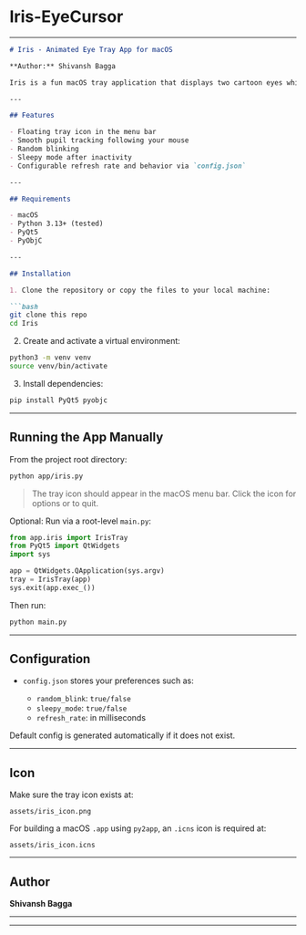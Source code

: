 # Iris-EyeCursor

---

````markdown
# Iris - Animated Eye Tray App for macOS

**Author:** Shivansh Bagga

Iris is a fun macOS tray application that displays two cartoon eyes which follow your mouse cursor in real-time. The eyes can blink randomly and enter a "sleepy mode" after inactivity.  

---

## Features

- Floating tray icon in the menu bar
- Smooth pupil tracking following your mouse
- Random blinking
- Sleepy mode after inactivity
- Configurable refresh rate and behavior via `config.json`

---

## Requirements

- macOS
- Python 3.13+ (tested)
- PyQt5
- PyObjC

---

## Installation

1. Clone the repository or copy the files to your local machine:

```bash
git clone this repo
cd Iris
````

2. Create and activate a virtual environment:

```bash
python3 -m venv venv
source venv/bin/activate
```

3. Install dependencies:

```bash
pip install PyQt5 pyobjc
```

---

## Running the App Manually

From the project root directory:

```bash
python app/iris.py
```

> The tray icon should appear in the macOS menu bar. Click the icon for options or to quit.

Optional: Run via a root-level `main.py`:

```python
from app.iris import IrisTray
from PyQt5 import QtWidgets
import sys

app = QtWidgets.QApplication(sys.argv)
tray = IrisTray(app)
sys.exit(app.exec_())
```

Then run:

```bash
python main.py
```

---

## Configuration

* `config.json` stores your preferences such as:

  * `random_blink`: `true/false`
  * `sleepy_mode`: `true/false`
  * `refresh_rate`: in milliseconds

Default config is generated automatically if it does not exist.

---

## Icon

Make sure the tray icon exists at:

```
assets/iris_icon.png
```

For building a macOS `.app` using `py2app`, an `.icns` icon is required at:

```
assets/iris_icon.icns
```

---

## Author

**Shivansh Bagga**

---
---
